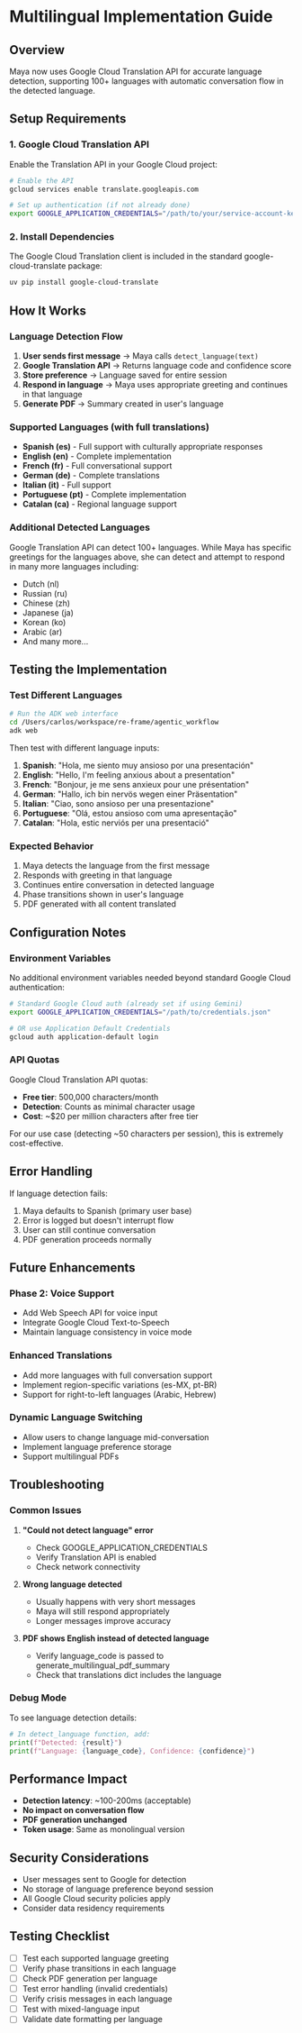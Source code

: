 # Multilingual Implementation Guide

## Overview

Maya now uses Google Cloud Translation API for accurate language detection, supporting 100+ languages with automatic conversation flow in the detected language.

## Setup Requirements

### 1. Google Cloud Translation API

Enable the Translation API in your Google Cloud project:

```bash
# Enable the API
gcloud services enable translate.googleapis.com

# Set up authentication (if not already done)
export GOOGLE_APPLICATION_CREDENTIALS="/path/to/your/service-account-key.json"
```

### 2. Install Dependencies

The Google Cloud Translation client is included in the standard google-cloud-translate package:

```bash
uv pip install google-cloud-translate
```

## How It Works

### Language Detection Flow

1. **User sends first message** → Maya calls `detect_language(text)`
2. **Google Translation API** → Returns language code and confidence score
3. **Store preference** → Language saved for entire session
4. **Respond in language** → Maya uses appropriate greeting and continues in that language
5. **Generate PDF** → Summary created in user's language

### Supported Languages (with full translations)

- **Spanish (es)** - Full support with culturally appropriate responses
- **English (en)** - Complete implementation
- **French (fr)** - Full conversational support
- **German (de)** - Complete translations
- **Italian (it)** - Full support
- **Portuguese (pt)** - Complete implementation
- **Catalan (ca)** - Regional language support

### Additional Detected Languages

Google Translation API can detect 100+ languages. While Maya has specific greetings for the languages above, she can detect and attempt to respond in many more languages including:

- Dutch (nl)
- Russian (ru)
- Chinese (zh)
- Japanese (ja)
- Korean (ko)
- Arabic (ar)
- And many more...

## Testing the Implementation

### Test Different Languages

```bash
# Run the ADK web interface
cd /Users/carlos/workspace/re-frame/agentic_workflow
adk web
```

Then test with different language inputs:

1. **Spanish**: "Hola, me siento muy ansioso por una presentación"
2. **English**: "Hello, I'm feeling anxious about a presentation"
3. **French**: "Bonjour, je me sens anxieux pour une présentation"
4. **German**: "Hallo, ich bin nervös wegen einer Präsentation"
5. **Italian**: "Ciao, sono ansioso per una presentazione"
6. **Portuguese**: "Olá, estou ansioso com uma apresentação"
7. **Catalan**: "Hola, estic nerviós per una presentació"

### Expected Behavior

1. Maya detects the language from the first message
2. Responds with greeting in that language
3. Continues entire conversation in detected language
4. Phase transitions shown in user's language
5. PDF generated with all content translated

## Configuration Notes

### Environment Variables

No additional environment variables needed beyond standard Google Cloud authentication:

```bash
# Standard Google Cloud auth (already set if using Gemini)
export GOOGLE_APPLICATION_CREDENTIALS="/path/to/credentials.json"

# OR use Application Default Credentials
gcloud auth application-default login
```

### API Quotas

Google Cloud Translation API quotas:
- **Free tier**: 500,000 characters/month
- **Detection**: Counts as minimal character usage
- **Cost**: ~$20 per million characters after free tier

For our use case (detecting ~50 characters per session), this is extremely cost-effective.

## Error Handling

If language detection fails:
1. Maya defaults to Spanish (primary user base)
2. Error is logged but doesn't interrupt flow
3. User can still continue conversation
4. PDF generation proceeds normally

## Future Enhancements

### Phase 2: Voice Support
- Add Web Speech API for voice input
- Integrate Google Cloud Text-to-Speech
- Maintain language consistency in voice mode

### Enhanced Translations
- Add more languages with full conversation support
- Implement region-specific variations (es-MX, pt-BR)
- Support for right-to-left languages (Arabic, Hebrew)

### Dynamic Language Switching
- Allow users to change language mid-conversation
- Implement language preference storage
- Support multilingual PDFs

## Troubleshooting

### Common Issues

1. **"Could not detect language" error**
   - Check GOOGLE_APPLICATION_CREDENTIALS
   - Verify Translation API is enabled
   - Check network connectivity

2. **Wrong language detected**
   - Usually happens with very short messages
   - Maya will still respond appropriately
   - Longer messages improve accuracy

3. **PDF shows English instead of detected language**
   - Verify language_code is passed to generate_multilingual_pdf_summary
   - Check that translations dict includes the language

### Debug Mode

To see language detection details:

```python
# In detect_language function, add:
print(f"Detected: {result}")
print(f"Language: {language_code}, Confidence: {confidence}")
```

## Performance Impact

- **Detection latency**: ~100-200ms (acceptable)
- **No impact on conversation flow**
- **PDF generation unchanged**
- **Token usage**: Same as monolingual version

## Security Considerations

- User messages sent to Google for detection
- No storage of language preference beyond session
- All Google Cloud security policies apply
- Consider data residency requirements

## Testing Checklist

- [ ] Test each supported language greeting
- [ ] Verify phase transitions in each language
- [ ] Check PDF generation per language
- [ ] Test error handling (invalid credentials)
- [ ] Verify crisis messages in each language
- [ ] Test with mixed-language input
- [ ] Validate date formatting per language